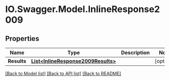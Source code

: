 # IO.Swagger.Model.InlineResponse2009
## Properties

Name | Type | Description | Notes
------------ | ------------- | ------------- | -------------
**Results** | [**List&lt;InlineResponse2009Results&gt;**](InlineResponse2009Results.md) |  | [optional] 

[[Back to Model list]](../README.md#documentation-for-models) [[Back to API list]](../README.md#documentation-for-api-endpoints) [[Back to README]](../README.md)


